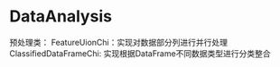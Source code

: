 # DataAnalysis
预处理类：
FeatureUionChi：实现对数据部分列进行并行处理
ClassifiedDataFrameChi: 实现根据DataFrame不同数据类型进行分类整合

